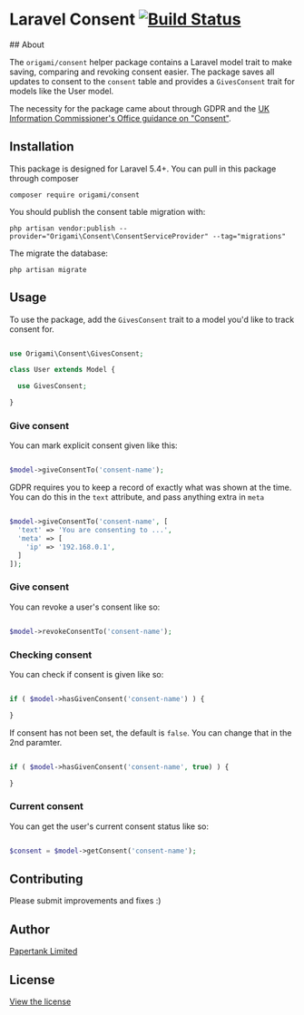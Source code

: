 # Laravel Consent [![Build Status](https://travis-ci.org/papertank/origami-consent.svg?branch=master)](https://travis-ci.org/papertank/origami-consent)

## About

The `origami/consent` helper package contains a Laravel model trait to make saving, comparing and revoking consent easier. The package saves all updates to consent to the `consent` table and provides a `GivesConsent` trait for models like the User model.

The necessity for the package came about through GDPR and the [UK Information Commissioner's Office guidance on "Consent"](https://ico.org.uk/for-organisations/guide-to-the-general-data-protection-regulation-gdpr/lawful-basis-for-processing/consent/).


## Installation

This package is designed for Laravel 5.4+. You can pull in this package through composer

```
composer require origami/consent
```

You should publish the consent table migration with:

```
php artisan vendor:publish --provider="Origami\Consent\ConsentServiceProvider" --tag="migrations"
```

The migrate the database:

```
php artisan migrate
```

## Usage

To use the package, add the `GivesConsent` trait to a model you'd like to track consent for.

```php

use Origami\Consent\GivesConsent;

class User extends Model {

  use GivesConsent;

}

```

### Give consent

You can mark explicit consent given like this:

```php

$model->giveConsentTo('consent-name');

```

GDPR requires you to keep a record of exactly what was shown at the time. You can do this in the `text` attribute, and pass anything extra in `meta`

```php

$model->giveConsentTo('consent-name', [
  'text' => 'You are consenting to ...',
  'meta' => [
    'ip' => '192.168.0.1',
  ]
]);

```

### Give consent

You can revoke a user's consent like so:

```php

$model->revokeConsentTo('consent-name');

```

### Checking consent

You can check if consent is given like so:

```php

if ( $model->hasGivenConsent('consent-name') ) {

}

```

If consent has not been set, the default is `false`. You can change that in the 2nd paramter.

```php

if ( $model->hasGivenConsent('consent-name', true) ) {

}

```

### Current consent

You can get the user's current consent status like so:

```php

$consent = $model->getConsent('consent-name');

```


## Contributing

Please submit improvements and fixes :)

## Author
[Papertank Limited](https://papertank.com)

## License
[View the license](https://github.com/papertank/origami-consent/blob/master/LICENSE)
